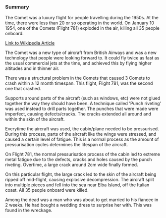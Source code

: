 ### Summary

The Comet was a luxury flight for people travelling during the 1950s. At the time, there were less than 20 or so operating in the world. On January 10 1954, one of the Comets (Flight 781) exploded in the air, killing all 35 people onboard.  

[Link to Wikipedia Article](https://en.wikipedia.org/wiki/BOAC_Flight_781)

The Comet was a new type of aircraft from British Airways and was a new technology that people were looking forward to. It could fly twice as fast as the usual commercial jets at the time, and achieved this by flying higher altitudes and in thinner air. 

There was a structural problem in the Comets that caused 3 Comets to crash within a 12 month timespan. This flight, Flight 781, was the second one that crashed.  

Supports around parts of the aircraft (such as windows, etc) were not glued together the way they should have been. A technique called 'Punch riveting' was used instead to drill parts together. The punches that were made were imperfect, causing defects/cracks. The cracks extended all around and within the skin of the aircraft.

Everytime the aircraft was used, the cabin/plane needed to be pressurised. During this process, parts of the aircraft like the wings were stressed, and caused a certain level of fatigue. This is a normal process as the amount of pressurisation cycles determines the lifespan of the aircraft. 

On Flight 781, the normal pressurisation process of the cabin led to extreme metal fatigue due to the defects, cracks and holes caused by the punch riveting. Overtime, a large crack around 2cm wide finally formed. 

On this particular flight, the large crack led to the skin of the aircraft being ripped off mid-flight, causing explosive decompression. The aircraft split into multiple pieces and fell into the sea near Elba Island, off the Italian coast. All 35 people onboard were killed.

Among the dead was a man who was about to get married to his fiancee in 2 weeks. He had bought a wedding dress to surprise her with. This was found in the wreckage.